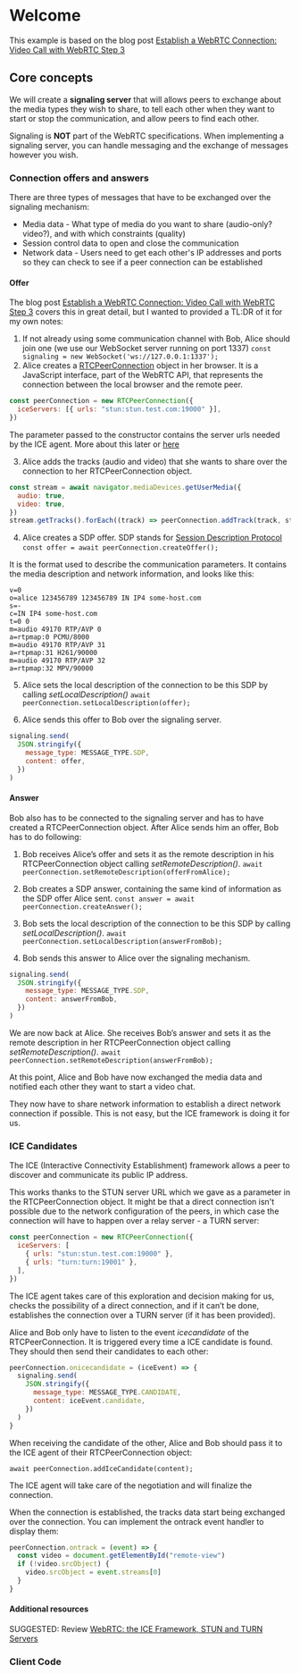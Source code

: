 # Welcome

This example is based on the blog post [Establish a WebRTC Connection: Video Call with WebRTC Step 3](https://levelup.gitconnected.com/establishing-the-webrtc-connection-videochat-with-javascript-step-3-48d4ae0e9ea4)

## Core concepts

We will create a **signaling server** that will allows peers to exchange about the media types they wish to share, to tell each other when they want to start or stop the communication, and allow peers to find each other.

Signaling is **NOT** part of the WebRTC specifications. When implementing a signaling server, you can handle messaging and the exchange of messages however you wish.

### Connection offers and answers

There are three types of messages that have to be exchanged over the signaling mechanism:

- Media data - What type of media do you want to share (audio-only? video?), and with which constraints (quality)
- Session control data to open and close the communication
- Network data - Users need to get each other's IP addresses and ports so they can check to see if a peer connection can be established

#### Offer

The blog post [Establish a WebRTC Connection: Video Call with WebRTC Step 3](https://levelup.gitconnected.com/establishing-the-webrtc-connection-videochat-with-javascript-step-3-48d4ae0e9ea4) covers this in great detail, but I wanted to provided a TL:DR of it for my own notes:

1. If not already using some communication channel with Bob, Alice should join one (we use our WebSocket server running on port 1337)
   `const signaling = new WebSocket('ws://127.0.0.1:1337');`
2. Alice creates a [RTCPeerConnection](https://developer.mozilla.org/en-US/docs/Web/API/RTCPeerConnection) object in her browser. It is a JavaScript interface, part of the WebRTC API, that represents the connection between the local browser and the remote peer.

```js
const peerConnection = new RTCPeerConnection({
  iceServers: [{ urls: "stun:stun.test.com:19000" }],
})
```

The parameter passed to the constructor contains the server urls needed by the ICE agent. More about this later or [here](https://levelup.gitconnected.com/webrtc-the-ice-framework-stun-and-turn-servers-10b2972483bb)

3. Alice adds the tracks (audio and video) that she wants to share over the connection to her RTCPeerConnection object.

```js
const stream = await navigator.mediaDevices.getUserMedia({
  audio: true,
  video: true,
})
stream.getTracks().forEach((track) => peerConnection.addTrack(track, stream))
```

4. Alice creates a SDP offer. SDP stands for [Session Description Protocol](https://en.wikipedia.org/wiki/Session_Description_Protocol)
   `const offer = await peerConnection.createOffer();`

It is the format used to describe the communication parameters. It contains the media description and network information, and looks like this:

```
v=0
o=alice 123456789 123456789 IN IP4 some-host.com
s=-
c=IN IP4 some-host.com
t=0 0
m=audio 49170 RTP/AVP 0
a=rtpmap:0 PCMU/8000
m=audio 49170 RTP/AVP 31
a=rtpmap:31 H261/90000
m=audio 49170 RTP/AVP 32
a=rtpmap:32 MPV/90000
```

5. Alice sets the local description of the connection to be this SDP by calling _setLocalDescription()_
   `await peerConnection.setLocalDescription(offer);`

6. Alice sends this offer to Bob over the signaling server.

```js
signaling.send(
  JSON.stringify({
    message_type: MESSAGE_TYPE.SDP,
    content: offer,
  })
)
```

#### Answer

Bob also has to be connected to the signaling server and has to have created a RTCPeerConnection object. After Alice sends him an offer, Bob has to do following:

1. Bob receives Alice’s offer and sets it as the remote description in his RTCPeerConnection object calling _setRemoteDescription()_.
   `await peerConnection.setRemoteDescription(offerFromAlice);`

2. Bob creates a SDP answer, containing the same kind of information as the SDP offer Alice sent.
   `const answer = await peerConnection.createAnswer();`

3. Bob sets the local description of the connection to be this SDP by calling _setLocalDescription()_.
   `await peerConnection.setLocalDescription(answerFromBob);`

4. Bob sends this answer to Alice over the signaling mechanism.

```js
signaling.send(
  JSON.stringify({
    message_type: MESSAGE_TYPE.SDP,
    content: answerFromBob,
  })
)
```

We are now back at Alice. She receives Bob’s answer and sets it as the remote description in her RTCPeerConnection object calling _setRemoteDescription()_.
`await peerConnection.setRemoteDescription(answerFromBob);`

At this point, Alice and Bob have now exchanged the media data and notified each other they want to start a video chat.

They now have to share network information to establish a direct network connection if possible. This is not easy, but the ICE framework is doing it for us.

### ICE Candidates

The ICE (Interactive Connectivity Establishment) framework allows a peer to discover and communicate its public IP address.

This works thanks to the STUN server URL which we gave as a parameter in the RTCPeerConnection object. It might be that a direct connection isn't possible due to the network configuration of the peers, in which case the connection will have to happen over a relay server - a TURN server:

```js
const peerConnection = new RTCPeerConnection({
  iceServers: [
    { urls: "stun:stun.test.com:19000" },
    { urls: "turn:turn:19001" },
  ],
})
```

The ICE agent takes care of this exploration and decision making for us, checks the possibility of a direct connection, and if it can’t be done, establishes the connection over a TURN server (if it has been provided).

Alice and Bob only have to listen to the event _icecandidate_ of the RTCPeerConnection. It is triggered every time a ICE candidate is found. They should then send their candidates to each other:

```js
peerConnection.onicecandidate = (iceEvent) => {
  signaling.send(
    JSON.stringify({
      message_type: MESSAGE_TYPE.CANDIDATE,
      content: iceEvent.candidate,
    })
  )
}
```

When receiving the candidate of the other, Alice and Bob should pass it to the ICE agent of their RTCPeerConnection object:

`await peerConnection.addIceCandidate(content);`

The ICE agent will take care of the negotiation and will finalize the connection.

When the connection is established, the tracks data start being exchanged over the connection. You can implement the ontrack event handler to display them:

```js
peerConnection.ontrack = (event) => {
  const video = document.getElementById("remote-view")
  if (!video.srcObject) {
    video.srcObject = event.streams[0]
  }
}
```

#### Additional resources

SUGGESTED: Review [WebRTC: the ICE Framework, STUN and TURN Servers](https://levelup.gitconnected.com/webrtc-the-ice-framework-stun-and-turn-servers-10b2972483bb)

### Client Code
